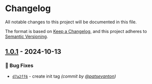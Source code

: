 # Changelog
All notable changes to this project will be documented in this file.

The format is based on [Keep a Changelog](https://keepachangelog.com/en/1.0.0/),
and this project adheres to [Semantic Versioning](https://semver.org/spec/v2.0.0.html).

## [1.0.1] - 2024-10-13
### :bug: Bug Fixes
- [`d7a2ff6`](https://github.com/sentry-kubernetes/golang-test-image/commit/d7a2ff699ed619d697e4cef6646fa968a66bd0e7) - create init tag *(commit by [@patsevanton](https://github.com/patsevanton))*

[1.0.1]: https://github.com/sentry-kubernetes/golang-test-image/compare/1.0.0...1.0.1
